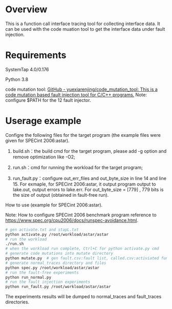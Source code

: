 # Overview

This is a function call interface tracing tool for collecting interface data. It can be used with the code muation tool to get the interface data under fault injection.

# Requirements

SystemTap 4.0/0.176

Python 3.8

code mutation tool: [GitHub - yuexiarenjing/code_mutation_tool: This is a code mutation based fault injection tool for C/C++ programs.](https://github.com/yuexiarenjing/code_mutation_tool) Note: configure $PATH for the 12 fault injector.

# Userage example

Configre the following files for the target program (the example files were given for SPECint 2006:astar).

1. build.sh：the build cmd for the target program, please add -g option and remove optimization like -O2;

2. run.sh：cmd for running the workload for the target program;

3. run_fault.py：configure out_err_files and out_byte_size in line 14 and line 15. For exmaple, for SPECint 2006:astar, it output  program output to lake.out, output errors to lake.err. For out_byte_size = [779] , 779 bits is the size of output (obtained in fault-free run).

How to use (example for SPECint 2006:astar).

Note: How to configure SPECint 2006 benchmark program reference to https://www.spec.org/cpu2006/docs/runspec-avoidance.html.

```bash
# gen activate.txt and stapL.txt
python activate.py /root/workload/astar/astar  
# run the workload
./run.sh
# when the workload run complete, Ctrl+C for python activate.py cmd
# generate code mutations into mutate directory
python mutate.py  # gen fault.csv:fault list, called.csv:activiated funcions list
# generate normal_traces directory and files
python spec.py /root/workload/astar/astar  
# run the fault-free experiments
python run_normal.py 
# run the fault injection experiments
python run_fault.py /root/workload/astar/astar
```

The experiments results will be dumped to normal_traces and fault_traces directories.
